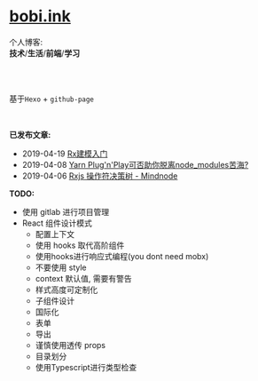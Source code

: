 # [bobi.ink](https://bobi.ink)

个人博客: <br/>
**技术**/**生活**/**前端**/**学习**

<br/>
<br/>

基于`Hexo` + `github-page`

<br/>

**已发布文章:**

- 2019-04-19 [Rx建模入门](https://bobi.ink/2019/04/19/rxjs-by-example/)
- 2019-04-08 [Yarn Plug'n'Play可否助你脱离node_modules苦海?](https://bobi.ink/2019/04/08/plug-n-play/)
- 2019-04-06 [Rxjs 操作符决策树 - Mindnode](https://bobi.ink/2019/04/06/rx-operations/)

**TODO:**

- 使用 gitlab 进行项目管理
- React 组件设计模式
  - 配置上下文
  - 使用 hooks 取代高阶组件
  - 使用hooks进行响应式编程(you dont need mobx)
  - 不要使用 style
  - context 默认值, 需要有警告
  - 样式高度可定制化
  - 子组件设计
  - 国际化
  - 表单
  - 导出
  - 谨慎使用透传 props
  - 目录划分
  - 使用Typescript进行类型检查
